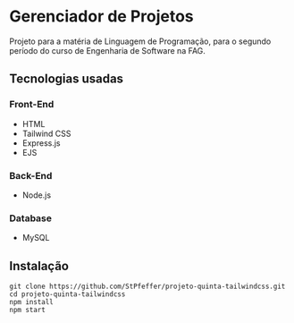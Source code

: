 # Gerenciador de Projetos

Projeto para a matéria de Linguagem de Programação, para o segundo período do curso de Engenharia de Software na FAG.

## Tecnologias usadas

### Front-End

- HTML
- Tailwind CSS
- Express.js
- EJS

### Back-End

- Node.js

### Database

- MySQL

## Instalação

```
git clone https://github.com/StPfeffer/projeto-quinta-tailwindcss.git
cd projeto-quinta-tailwindcss
npm install
npm start
```